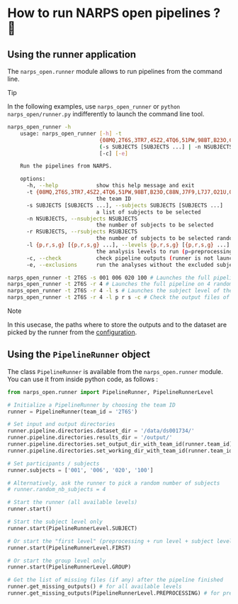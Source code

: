 # How to run NARPS open pipelines ? :running:

## Using the runner application

The `narps_open.runner` module allows to run pipelines from the command line.

> [!TIP]
> In the following examples, use `narps_open_runner` or `python narps_open/runner.py` indifferently to launch the command line tool.

```bash
narps_open_runner -h
	usage: narps_open_runner [-h] -t
	                         {08MQ,2T6S,3TR7,4SZ2,4TQ6,51PW,98BT,B23O,C88N,J7F9,L7J7,O21U,O6R6,Q6O0,R9K3,T54A,U26C,UK24,X19V}
	                         (-s SUBJECTS [SUBJECTS ...] | -n NSUBJECTS | -r RSUBJECTS) [-l {p,r,s,g} [{p,r,s,g} ...]]
	                         [-c] [-e]

	Run the pipelines from NARPS.

	options:
	  -h, --help            show this help message and exit
	  -t {08MQ,2T6S,3TR7,4SZ2,4TQ6,51PW,98BT,B23O,C88N,J7F9,L7J7,O21U,O6R6,Q6O0,R9K3,T54A,U26C,UK24,X19V}, --team {08MQ,2T6S,3TR7,4SZ2,4TQ6,51PW,98BT,B23O,C88N,J7F9,L7J7,O21U,O6R6,Q6O0,R9K3,T54A,U26C,UK24,X19V}
	                        the team ID
	  -s SUBJECTS [SUBJECTS ...], --subjects SUBJECTS [SUBJECTS ...]
	                        a list of subjects to be selected
	  -n NSUBJECTS, --nsubjects NSUBJECTS
	                        the number of subjects to be selected
	  -r RSUBJECTS, --rsubjects RSUBJECTS
	                        the number of subjects to be selected randomly
	  -l {p,r,s,g} [{p,r,s,g} ...], --levels {p,r,s,g} [{p,r,s,g} ...]
	                        the analysis levels to run (p=preprocessing, r=run, s=subject, g=group)
	  -c, --check           check pipeline outputs (runner is not launched)
	  -e, --exclusions      run the analyses without the excluded subjects

narps_open_runner -t 2T6S -s 001 006 020 100 # Launches the full pipeline on the given subjects
narps_open_runner -t 2T6S -r 4 # Launches the full pipeline on 4 random subjects
narps_open_runner -t 2T6S -r 4 -l s # Launches the subject level of the pipeline on 4 random subjects
narps_open_runner -t 2T6S -r 4 -l p r s -c # Check the output files of the prerprocessing, run level and subject level parts of the pipeline, without launching it.
```

> [!NOTE]
> In this usecase, the paths where to store the outputs and to the dataset are picked by the runner from the [configuration](docs/configuration.md).

## Using the `PipelineRunner` object

The class `PipelineRunner` is available from the `narps_open.runner` module. You can use it from inside python code, as follows :

```python
from narps_open.runner import PipelineRunner, PipelineRunnerLevel

# Initialize a PipelineRunner by choosing the team ID
runner = PipelineRunner(team_id = '2T6S')

# Set input and output directories
runner.pipeline.directories.dataset_dir = '/data/ds001734/'
runner.pipeline.directories.results_dir = '/output/'
runner.pipeline.directories.set_output_dir_with_team_id(runner.team_id)
runner.pipeline.directories.set_working_dir_with_team_id(runner.team_id)

# Set participants / subjects
runner.subjects = ['001', '006', '020', '100']

# Alternatively, ask the runner to pick a random number of subjects
# runner.random_nb_subjects = 4

# Start the runner (all available levels)
runner.start()

# Start the subject level only
runner.start(PipelineRunnerLevel.SUBJECT)

# Or start the "first level" (preprocessing + run level + subject level)
runner.start(PipelineRunnerLevel.FIRST)

# Or start the group level only
runner.start(PipelineRunnerLevel.GROUP)

# Get the list of missing files (if any) after the pipeline finished
runner.get_missing_outputs() # for all available levels
runner.get_missing_outputs(PipelineRunnerLevel.PREPROCESSING) # for preprocessing only
```

